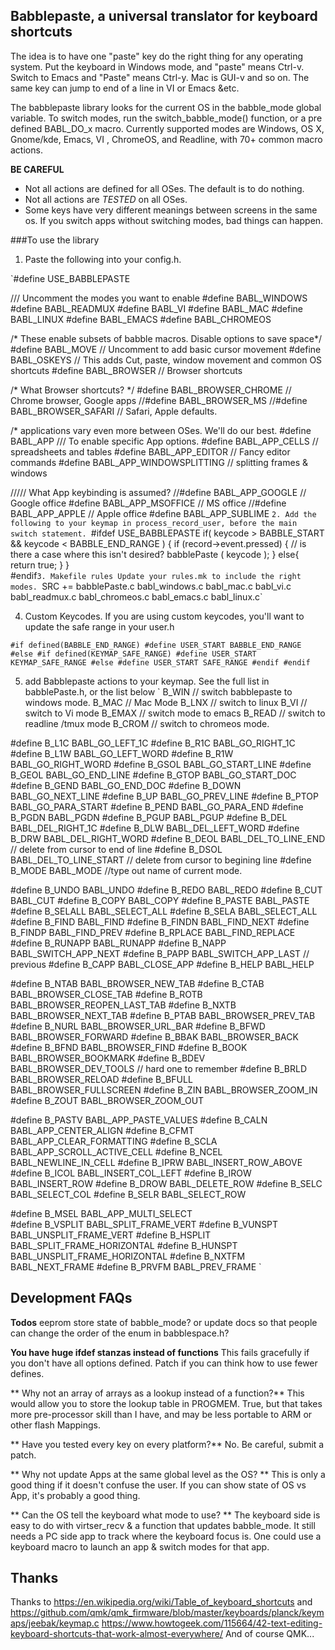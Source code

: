 ## Babblepaste, a universal translator for keyboard shortcuts

The idea is to have one "paste" key do the right thing for any operating system. 
Put the keyboard in Windows mode, and  "paste" means Ctrl-v. 
Switch to Emacs and "Paste" means Ctrl-y.  Mac is GUI-v and so on. 
The same key can jump to end of a line in VI or Emacs &etc.  

The babblepaste library looks for the current OS in the babble_mode global variable. 
To switch modes, run the switch_babble_mode() function, or a pre defined BABL_DO_x macro. 
Currently supported modes are Windows, OS X, Gnome/kde, Emacs, VI , ChromeOS, 
and Readline, with 70+ common macro actions. 

**BE CAREFUL**
* Not all actions are defined for all OSes. The default is to do nothing. 
* Not all actions are _TESTED_ on all OSes. 
* Some keys have very different meanings between screens in the same os. If you switch apps without switching modes, bad things can happen.

###To use the library
1.  Paste the following into your config.h. 

  `#define USE_BABBLEPASTE

  /// Uncomment the modes you want to enable
  #define BABL_WINDOWS
  #define BABL_READMUX
  #define BABL_VI
  #define BABL_MAC
  #define BABL_LINUX
  #define BABL_EMACS
  #define BABL_CHROMEOS

  /* These enable subsets of babble macros. Disable options to save space*/
  #define BABL_MOVE // Uncomment to add basic cursor movement
  #define BABL_OSKEYS // This adds Cut, paste, window movement and common OS shortcuts
  #define BABL_BROWSER // Browser shortcuts

  /* What Browser shortcuts? */
  #define BABL_BROWSER_CHROME // Chrome browser, Google apps
  //#define BABL_BROWSER_MS
  //#define BABL_BROWSER_SAFARI // Safari, Apple defaults.

  /* applications vary even more between OSes. We'll do our best. 
  #define BABL_APP 
  /// To enable specific App options.
  #define BABL_APP_CELLS // spreadsheets and tables
  #define BABL_APP_EDITOR // Fancy editor commands 
  #define BABL_APP_WINDOWSPLITTING // splitting frames & windows

  ///// What App keybinding is assumed? 
  //#define BABL_APP_GOOGLE // Google office 
  #define BABL_APP_MSOFFICE // MS office
  //#define BABL_APP_APPLE // Apple office
  #define BABL_APP_SUBLIME
  `
2. Add the following to your keymap in process_record_user, before the main switch statement. 
  `#ifdef USE_BABBLEPASTE
       if( keycode > BABBLE_START && keycode < BABBLE_END_RANGE )  {
          if (record->event.pressed)  { // is there a case where this isn't desired?
            babblePaste ( keycode );
          } else{
            return true;
          }
        }   
  #endif`
3. Makefile rules
Update your rules.mk to include the right modes. 
    `SRC += babblePaste.c babl_windows.c babl_mac.c babl_vi.c babl_readmux.c  babl_chromeos.c babl_emacs.c babl_linux.c`


4. Custom Keycodes. 
If you are using custom keycodes, you'll want to update the safe range in your user.h

  `#if defined(BABBLE_END_RANGE)
        #define USER_START BABBLE_END_RANGE
  #else
      #if defined(KEYMAP_SAFE_RANGE)
          #define USER_START KEYMAP_SAFE_RANGE
      #else
          #define USER_START SAFE_RANGE
      #endif
  #endif`


5. add Babblepaste actions to your keymap.
See the full list in babblePaste.h, or the list below
  `
  B_WIN // switch babblepaste to  windows mode. 
  B_MAC // Mac Mode
  B_LNX // switch to linux
  B_VI // switch to Vi mode
  B_EMAX //  switch mode to emacs
  B_READ // switch to readline /tmux mode
  B_CROM // switch to chromeos mode. 

  #define B_L1C  BABL_GO_LEFT_1C
  #define B_R1C  BABL_GO_RIGHT_1C
  #define B_L1W  BABL_GO_LEFT_WORD
  #define B_R1W  BABL_GO_RIGHT_WORD
  #define B_GSOL  BABL_GO_START_LINE
  #define B_GEOL  BABL_GO_END_LINE
  #define B_GTOP  BABL_GO_START_DOC
  #define B_GEND  BABL_GO_END_DOC
  #define B_DOWN  BABL_GO_NEXT_LINE
  #define B_UP    BABL_GO_PREV_LINE
  #define B_PTOP  BABL_GO_PARA_START
  #define B_PEND  BABL_GO_PARA_END
  #define B_PGDN  BABL_PGDN
  #define B_PGUP  BABL_PGUP
  #define B_DEL    BABL_DEL_RIGHT_1C 
  #define B_DLW    BABL_DEL_LEFT_WORD
  #define B_DRW    BABL_DEL_RIGHT_WORD
  #define B_DEOL  BABL_DEL_TO_LINE_END // delete from cursor to end of line
  #define B_DSOL  BABL_DEL_TO_LINE_START // delete from cursor to begining line
  #define B_MODE   BABL_MODE //type out name of current mode.

  #define B_UNDO    BABL_UNDO
  #define B_REDO    BABL_REDO
  #define B_CUT     BABL_CUT
  #define B_COPY    BABL_COPY
  #define B_PASTE    BABL_PASTE
  #define B_SELALL    BABL_SELECT_ALL
  #define B_SELA    BABL_SELECT_ALL
  #define B_FIND     BABL_FIND
  #define B_FINDN    BABL_FIND_NEXT
  #define B_FINDP    BABL_FIND_PREV
  #define B_RPLACE    BABL_FIND_REPLACE
  #define B_RUNAPP    BABL_RUNAPP
  #define B_NAPP  BABL_SWITCH_APP_NEXT
  #define B_PAPP  BABL_SWITCH_APP_LAST // previous
  #define B_CAPP  BABL_CLOSE_APP
  #define B_HELP  BABL_HELP

  #define B_NTAB  BABL_BROWSER_NEW_TAB
  #define B_CTAB  BABL_BROWSER_CLOSE_TAB
  #define B_ROTB  BABL_BROWSER_REOPEN_LAST_TAB
  #define B_NXTB  BABL_BROWSER_NEXT_TAB
  #define B_PTAB  BABL_BROWSER_PREV_TAB
  #define B_NURL  BABL_BROWSER_URL_BAR
  #define B_BFWD  BABL_BROWSER_FORWARD
  #define B_BBAK  BABL_BROWSER_BACK
  #define B_BFND  BABL_BROWSER_FIND
  #define B_BOOK  BABL_BROWSER_BOOKMARK
  #define B_BDEV  BABL_BROWSER_DEV_TOOLS // hard one to remember
  #define B_BRLD  BABL_BROWSER_RELOAD
  #define B_BFULL BABL_BROWSER_FULLSCREEN
  #define B_ZIN    BABL_BROWSER_ZOOM_IN
  #define B_ZOUT  BABL_BROWSER_ZOOM_OUT

  #define B_PASTV BABL_APP_PASTE_VALUES
  #define B_CALN  BABL_APP_CENTER_ALIGN
  #define B_CFMT  BABL_APP_CLEAR_FORMATTING
  #define B_SCLA  BABL_APP_SCROLL_ACTIVE_CELL
  #define B_NCEL  BABL_NEWLINE_IN_CELL
  #define B_IPRW  BABL_INSERT_ROW_ABOVE
  #define B_ICOL  BABL_INSERT_COL_LEFT
  #define B_IROW  BABL_INSERT_ROW
  #define B_DROW  BABL_DELETE_ROW
  #define B_SELC  BABL_SELECT_COL
  #define B_SELR  BABL_SELECT_ROW

  #define B_MSEL  BABL_APP_MULTI_SELECT    
  #define B_VSPLIT  BABL_SPLIT_FRAME_VERT
  #define B_VUNSPT   BABL_UNSPLIT_FRAME_VERT
  #define B_HSPLIT  BABL_SPLIT_FRAME_HORIZONTAL
  #define B_HUNSPT  BABL_UNSPLIT_FRAME_HORIZONTAL
  #define B_NXTFM   BABL_NEXT_FRAME
  #define B_PRVFM    BABL_PREV_FRAME
  `

## Development FAQs
**Todos**
eeprom store state of babble_mode? or update docs so that people can change the order of the enum in
babblespace.h?

**You have huge ifdef stanzas instead of functions** 
This fails gracefully if you don't have all options defined. Patch if you can think how to use fewer defines. 

** Why not an array of arrays as a lookup instead of a function?**
This would allow you to store the lookup table in PROGMEM. 
True, but that takes more pre-processor skill than I have, and may be less portable to ARM or other flash Mappings.  

** Have you tested every key on every platform?**
No. Be careful, submit a patch.  

** Why not update Apps at the same global level as the OS? **
This is only a good thing if it doesn't confuse the user. If you can show state of OS vs App, it's probably a good thing. 

** Can the OS tell the keyboard what mode to use? **
The keyboard side is easy to do with virtser_recv & a function that updates babble_mode. It still needs a PC side app to track where the keyboard focus is. 
One could use a keyboard macro to launch an app & switch modes for that app. 

## Thanks

Thanks to https://en.wikipedia.org/wiki/Table_of_keyboard_shortcuts
and https://github.com/qmk/qmk_firmware/blob/master/keyboards/planck/keymaps/jeebak/keymap.c
https://www.howtogeek.com/115664/42-text-editing-keyboard-shortcuts-that-work-almost-everywhere/
And of course QMK... 
